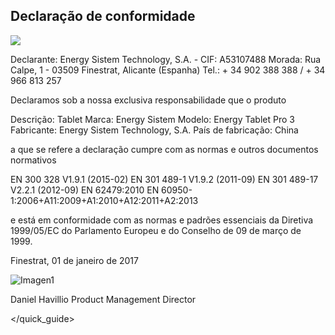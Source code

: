 ## Declaração de conformidade

![](http://static.energysistem.com/images/manuals/39052/54887c2a4f567.jpg)

Declarante: Energy Sistem Technology, S.A. - CIF: A53107488
Morada: Rua Calpe, 1 - 03509 Finestrat, Alicante (Espanha)
Tel.: + 34 902 388 388  / + 34 966 813 257

Declaramos sob a nossa exclusiva responsabilidade que o produto

Descrição: Tablet
Marca: Energy Sistem
Modelo: Energy Tablet Pro 3
Fabricante: Energy Sistem Technology, S.A.
País de fabricação:  China

a que se refere a declaração cumpre com as normas e outros documentos normativos

EN 300 328 V1.9.1 (2015-02)
EN 301 489-1 V1.9.2 (2011-09)
EN 301 489-17 V2.2.1 (2012-09)
EN 62479:2010
EN 60950-1:2006+A11:2009+A1:2010+A12:2011+A2:2013

e está em conformidade com as normas e padrões essenciais da Diretiva 1999/05/EC do Parlamento Europeu e do Conselho de 09 de março de 1999.

Finestrat, 01 de janeiro de 2017

![Imagen1](http://static.energysistem.com/images/manuals/42178/574c726744d98.jpg)

Daniel Havillio
Product Management Director


</quick_guide>
